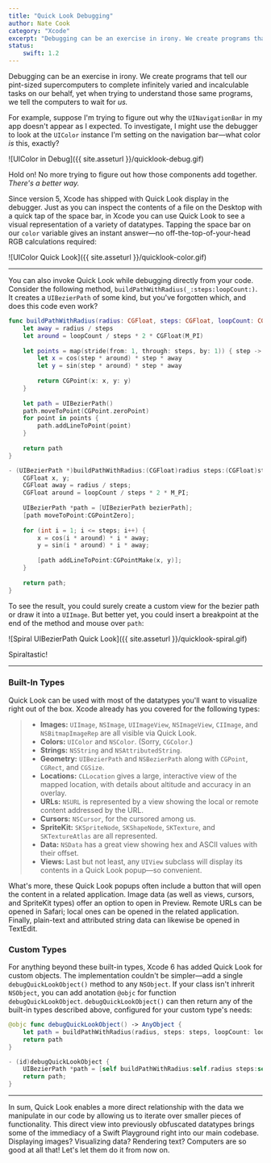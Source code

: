 ```yaml
---
title: "Quick Look Debugging"
author: Nate Cook
category: "Xcode"
excerpt: "Debugging can be an exercise in irony. We create programs that tell our pint-sized supercomputers to complete infinitely varied and incalculable tasks on our behalf, yet when trying to understand those same programs, we tell the computers to wait for *us.*"
status:
    swift: 1.2
---
```


Debugging can be an exercise in irony. We create programs that tell our pint-sized supercomputers to complete infinitely varied and incalculable tasks on our behalf, yet when trying to understand those same programs, we tell the computers to wait for *us.* 

For example, suppose I'm trying to figure out why the `UINavigationBar` in my app doesn't appear as I expected. To investigate, I might use the debugger to look at the `UIColor` instance I'm setting on the navigation bar—what color *is* this, exactly?

![UIColor in Debug]({{ site.asseturl }}/quicklook-debug.gif)

Hold on! No more trying to figure out how those components add together. *There's a better way.*

Since version 5, Xcode has shipped with Quick Look display in the debugger. Just as you can inspect the contents of a file on the Desktop with a quick tap of the space bar, in Xcode you can use Quick Look to see a visual representation of a variety of datatypes. Tapping the space bar on our `color` variable gives an instant answer—no off-the-top-of-your-head RGB calculations required:

![UIColor Quick Look]({{ site.asseturl }}/quicklook-color.gif)

* * *

You can also invoke Quick Look while debugging directly from your code. Consider the following method, `buildPathWithRadius(_:steps:loopCount:)`. It creates a `UIBezierPath` of some kind, but you've forgotten which, and does this code even work?

```swift
func buildPathWithRadius(radius: CGFloat, steps: CGFloat, loopCount: CGFloat) -> UIBezierPath {
    let away = radius / steps
    let around = loopCount / steps * 2 * CGFloat(M_PI)
    
    let points = map(stride(from: 1, through: steps, by: 1)) { step -> CGPoint in
        let x = cos(step * around) * step * away
        let y = sin(step * around) * step * away
        
        return CGPoint(x: x, y: y)
    }
    
    let path = UIBezierPath()
    path.moveToPoint(CGPoint.zeroPoint)
    for point in points {
        path.addLineToPoint(point)
    }
    
    return path
}
```
```objective-c
- (UIBezierPath *)buildPathWithRadius:(CGFloat)radius steps:(CGFloat)steps loopCount:(CGFloat)loopCount {
    CGFloat x, y;
    CGFloat away = radius / steps;
    CGFloat around = loopCount / steps * 2 * M_PI;
    
    UIBezierPath *path = [UIBezierPath bezierPath];
    [path moveToPoint:CGPointZero];
    
    for (int i = 1; i <= steps; i++) {
        x = cos(i * around) * i * away;
        y = sin(i * around) * i * away;
        
        [path addLineToPoint:CGPointMake(x, y)];
    }
    
    return path;
}
```

To see the result, you could surely create a custom view for the bezier path or draw it into a `UIImage`. But better yet, you could insert a breakpoint at the end of the method and mouse over `path`:

![Spiral UIBezierPath Quick Look]({{ site.asseturl }}/quicklook-spiral.gif)

Spiraltastic!

* * *

### Built-In Types

Quick Look can be used with most of the datatypes you'll want to visualize right out of the box. Xcode already has you covered for the following types:

> - **Images:** `UIImage`, `NSImage`, `UIImageView`, `NSImageView`, `CIImage`, and `NSBitmapImageRep` are all visible via Quick Look.
> - **Colors:** `UIColor` and `NSColor`. (Sorry, `CGColor`.)
> - **Strings:** `NSString` and `NSAttributedString`.
> - **Geometry:** `UIBezierPath` and `NSBezierPath` along with `CGPoint`, `CGRect`, and `CGSize`.
> - **Locations:** `CLLocation` gives a large, interactive view of the mapped location, with details about altitude and accuracy in an overlay.
> - **URLs:** `NSURL` is represented by a view showing the local or remote content addressed by the URL.
> - **Cursors:** `NSCursor`, for the cursored among us.
> - **SpriteKit:** `SKSpriteNode`, `SKShapeNode`, `SKTexture`, and `SKTextureAtlas` are all represented.
> - **Data:** `NSData` has a great view showing hex and ASCII values with their offset.
> - **Views:** Last but not least, any `UIView` subclass will display its contents in a Quick Look popup—so convenient.

What's more, these Quick Look popups often include a button that will open the content in a related application. Image data (as well as views, cursors, and SpriteKit types) offer an option to open in Preview. Remote URLs can be opened in Safari; local ones can be opened in the related application. Finally, plain-text and attributed string data can likewise be opened in TextEdit.


### Custom Types

For anything beyond these built-in types, Xcode 6 has added Quick Look for custom objects. The implementation couldn't be simpler—add a single `debugQuickLookObject()` method to any `NSObject`. If your class isn't inhrerit `NSObject`, you can add anotation `@objc` for function `debugQuickLookObject`. `debugQuickLookObject()` can then return any of the built-in types described above, configured for your custom type's needs:

```swift
@objc func debugQuickLookObject() -> AnyObject {
    let path = buildPathWithRadius(radius, steps: steps, loopCount: loopCount)
    return path
}
```
```objective-c
- (id)debugQuickLookObject {
    UIBezierPath *path = [self buildPathWithRadius:self.radius steps:self.steps loopCount:self.loopCount];
    return path;
}
```

* * *

In sum, Quick Look enables a more direct relationship with the data we manipulate in our code by allowing us to iterate over smaller pieces of functionality. This direct view into previously obfuscated datatypes brings some of the immediacy of a Swift Playground right into our main codebase. Displaying images? Visualizing data? Rendering text? Computers are so good at all that! Let's let them do it from now on.

